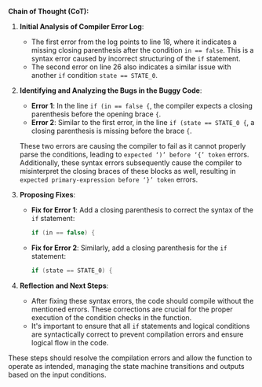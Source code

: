 **Chain of Thought (CoT):**

1. **Initial Analysis of Compiler Error Log**:
    - The first error from the log points to line 18, where it indicates a missing closing parenthesis after the condition `in == false`. This is a syntax error caused by incorrect structuring of the `if` statement.
    - The second error on line 26 also indicates a similar issue with another `if` condition `state == STATE_0`.

2. **Identifying and Analyzing the Bugs in the Buggy Code**:
    - **Error 1**: In the line `if (in == false {`, the compiler expects a closing parenthesis before the opening brace `{`.
    - **Error 2**: Similar to the first error, in the line `if (state == STATE_0 {`, a closing parenthesis is missing before the brace `{`.

    These two errors are causing the compiler to fail as it cannot properly parse the conditions, leading to `expected ‘)’ before ‘{’ token` errors. Additionally, these syntax errors subsequently cause the compiler to misinterpret the closing braces of these blocks as well, resulting in `expected primary-expression before ‘}’ token` errors.

3. **Proposing Fixes**:
    - **Fix for Error 1**: Add a closing parenthesis to correct the syntax of the `if` statement:
      ```cpp
      if (in == false) {
      ```
    - **Fix for Error 2**: Similarly, add a closing parenthesis for the `if` statement:
      ```cpp
      if (state == STATE_0) {
      ```

4. **Reflection and Next Steps**:
    - After fixing these syntax errors, the code should compile without the mentioned errors. These corrections are crucial for the proper execution of the condition checks in the function.
    - It's important to ensure that all `if` statements and logical conditions are syntactically correct to prevent compilation errors and ensure logical flow in the code.

These steps should resolve the compilation errors and allow the function to operate as intended, managing the state machine transitions and outputs based on the input conditions.